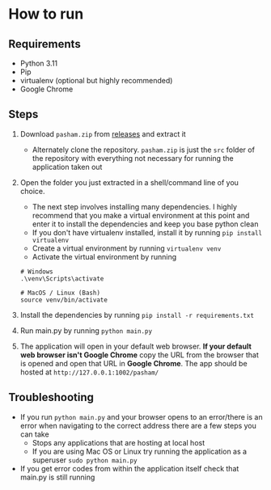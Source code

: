 # How to run

## Requirements

- Python 3.11
- Pip
- virtualenv (optional but highly recommended)
- Google Chrome

## Steps

1. Download `pasham.zip` from [releases](https://github.com/BethsGrammar/22-23_computing_competition-cr00sing/releases/latest) and extract it

   - Alternately clone the repository. `pasham.zip` is just the `src` folder of the repository with everything not necessary for running the application taken out

2. Open the folder you just extracted in a shell/command line of you choice.

   - The next step involves installing many dependencies. I highly recommend that you make a virtual environment at this point and enter it to install the dependencies and keep you base python clean
   - If you don't have virtualenv installed, install it by running `pip install virtualenv`
   - Create a virtual environment by running `virtualenv venv`
   - Activate the virtual environment by running

   ```
   # Windows
   .\venv\Scripts\activate

   # MacOS / Linux (Bash)
   source venv/bin/activate
   ```

3. Install the dependencies by running `pip install -r requirements.txt`

4. Run main.py by running `python main.py`

5. The application will open in your default web browser. **If your default web browser isn't Google Chrome** copy the URL from the browser that is opened and open that URL in **Google Chrome**. The app should be hosted at `http://127.0.0.1:1002/pasham/`

## Troubleshooting

- If you run `python main.py` and your browser opens to an error/there is an error when navigating to the correct address there are a few steps you can take
  - Stops any applications that are hosting at local host
  - If you are using Mac OS or Linux try running the application as a superuser `sudo python main.py`
- If you get error codes from within the application itself check that main.py is still running
